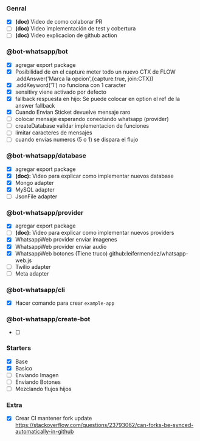 ### Genral
- [X] __(doc)__ Video de como colaborar PR
- [ ] __(doc)__ Video implementación de test y cobertura
- [ ] __(doc)__ Video explicacion de github action

### @bot-whatsapp/bot
- [X] agregar export package
- [X] Posibilidad de en el capture meter todo un nuevo CTX  de FLOW .addAnswer('Marca la opcion',{capture:true, join:CTX})
- [X] .addKeyword('1') no funciona con 1 caracter
- [X] sensitivy viene activado por defecto
- [X] fallback respuesta en hijo: Se puede colocar en option el ref de la answer fallback
- [X] Cuando Envian Sticket devuelve mensaje raro
- [ ] colocar mensaje esperando conectando whatsapp (provider)
- [ ] createDatabase validar implementacion de funciones
- [ ] limitar caracteres de mensajes
- [ ] cuando envias numeros (5 o 1) se dispara el flujo

### @bot-whatsapp/database
- [X] agregar export package
- [X] __(doc):__ Video para explicar como implementar nuevos database
- [X] Mongo adapter
- [X] MySQL adapter
- [ ] JsonFile adapter

### @bot-whatsapp/provider
- [X] agregar export package
- [ ] __(doc):__ Video para explicar como implementar nuevos providers
- [X] WhatsappWeb provider enviar imagenes
- [X] WhatsappWeb provider enviar audio
- [X] WhatsappWeb botones (Tiene truco) github:leifermendez/whatsapp-web.js
- [ ] Twilio adapter
- [ ] Meta adapter

### @bot-whatsapp/cli
- [X] Hacer comando para crear `example-app`


### @bot-whatsapp/create-bot
- [ ] 

### Starters
- [X] Base
- [X] Basico
- [ ] Enviando Imagen
- [ ] Enviando Botones
- [ ] Mezclando flujos hijos

### Extra
- [X] Crear CI mantener fork update https://stackoverflow.com/questions/23793062/can-forks-be-synced-automatically-in-github
